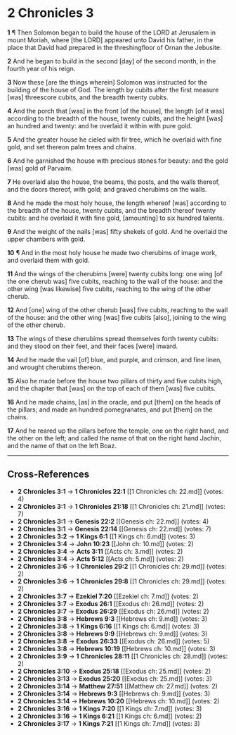 # 2 Chronicles 3

**1** ¶ Then Solomon began to build the house of the LORD at Jerusalem in mount Moriah, where [the LORD] appeared unto David his father, in the place that David had prepared in the threshingfloor of Ornan the Jebusite.

**2** And he began to build in the second [day] of the second month, in the fourth year of his reign.

**3** Now these [are the things wherein] Solomon was instructed for the building of the house of God. The length by cubits after the first measure [was] threescore cubits, and the breadth twenty cubits.

**4** And the porch that [was] in the front [of the house], the length [of it was] according to the breadth of the house, twenty cubits, and the height [was] an hundred and twenty: and he overlaid it within with pure gold.

**5** And the greater house he cieled with fir tree, which he overlaid with fine gold, and set thereon palm trees and chains.

**6** And he garnished the house with precious stones for beauty: and the gold [was] gold of Parvaim.

**7** He overlaid also the house, the beams, the posts, and the walls thereof, and the doors thereof, with gold; and graved cherubims on the walls.

**8** And he made the most holy house, the length whereof [was] according to the breadth of the house, twenty cubits, and the breadth thereof twenty cubits: and he overlaid it with fine gold, [amounting] to six hundred talents.

**9** And the weight of the nails [was] fifty shekels of gold. And he overlaid the upper chambers with gold.

**10** ¶ And in the most holy house he made two cherubims of image work, and overlaid them with gold.

**11** And the wings of the cherubims [were] twenty cubits long: one wing [of the one cherub was] five cubits, reaching to the wall of the house: and the other wing [was likewise] five cubits, reaching to the wing of the other cherub.

**12** And [one] wing of the other cherub [was] five cubits, reaching to the wall of the house: and the other wing [was] five cubits [also], joining to the wing of the other cherub.

**13** The wings of these cherubims spread themselves forth twenty cubits: and they stood on their feet, and their faces [were] inward.

**14** And he made the vail [of] blue, and purple, and crimson, and fine linen, and wrought cherubims thereon.

**15** Also he made before the house two pillars of thirty and five cubits high, and the chapiter that [was] on the top of each of them [was] five cubits.

**16** And he made chains, [as] in the oracle, and put [them] on the heads of the pillars; and made an hundred pomegranates, and put [them] on the chains.

**17** And he reared up the pillars before the temple, one on the right hand, and the other on the left; and called the name of that on the right hand Jachin, and the name of that on the left Boaz.

---

## Cross-References

- **2 Chronicles 3:1** → **1 Chronicles 22:1** [[1 Chronicles ch: 22.md]] (votes: 4)
- **2 Chronicles 3:1** → **1 Chronicles 21:18** [[1 Chronicles ch: 21.md]] (votes: 7)
- **2 Chronicles 3:1** → **Genesis 22:2** [[Genesis ch: 22.md]] (votes: 4)
- **2 Chronicles 3:1** → **Genesis 22:14** [[Genesis ch: 22.md]] (votes: 7)
- **2 Chronicles 3:2** → **1 Kings 6:1** [[1 Kings ch: 6.md]] (votes: 3)
- **2 Chronicles 3:4** → **John 10:23** [[John ch: 10.md]] (votes: 2)
- **2 Chronicles 3:4** → **Acts 3:11** [[Acts ch: 3.md]] (votes: 2)
- **2 Chronicles 3:4** → **Acts 5:12** [[Acts ch: 5.md]] (votes: 2)
- **2 Chronicles 3:6** → **1 Chronicles 29:2** [[1 Chronicles ch: 29.md]] (votes: 2)
- **2 Chronicles 3:6** → **1 Chronicles 29:8** [[1 Chronicles ch: 29.md]] (votes: 2)
- **2 Chronicles 3:7** → **Ezekiel 7:20** [[Ezekiel ch: 7.md]] (votes: 2)
- **2 Chronicles 3:7** → **Exodus 26:1** [[Exodus ch: 26.md]] (votes: 2)
- **2 Chronicles 3:7** → **Exodus 26:29** [[Exodus ch: 26.md]] (votes: 2)
- **2 Chronicles 3:8** → **Hebrews 9:3** [[Hebrews ch: 9.md]] (votes: 3)
- **2 Chronicles 3:8** → **1 Kings 6:16** [[1 Kings ch: 6.md]] (votes: 3)
- **2 Chronicles 3:8** → **Hebrews 9:9** [[Hebrews ch: 9.md]] (votes: 3)
- **2 Chronicles 3:8** → **Exodus 26:33** [[Exodus ch: 26.md]] (votes: 5)
- **2 Chronicles 3:8** → **Hebrews 10:19** [[Hebrews ch: 10.md]] (votes: 3)
- **2 Chronicles 3:9** → **1 Chronicles 28:11** [[1 Chronicles ch: 28.md]] (votes: 2)
- **2 Chronicles 3:10** → **Exodus 25:18** [[Exodus ch: 25.md]] (votes: 2)
- **2 Chronicles 3:13** → **Exodus 25:20** [[Exodus ch: 25.md]] (votes: 3)
- **2 Chronicles 3:14** → **Matthew 27:51** [[Matthew ch: 27.md]] (votes: 2)
- **2 Chronicles 3:14** → **Hebrews 9:3** [[Hebrews ch: 9.md]] (votes: 3)
- **2 Chronicles 3:14** → **Hebrews 10:20** [[Hebrews ch: 10.md]] (votes: 2)
- **2 Chronicles 3:16** → **1 Kings 7:20** [[1 Kings ch: 7.md]] (votes: 3)
- **2 Chronicles 3:16** → **1 Kings 6:21** [[1 Kings ch: 6.md]] (votes: 2)
- **2 Chronicles 3:17** → **1 Kings 7:21** [[1 Kings ch: 7.md]] (votes: 3)
